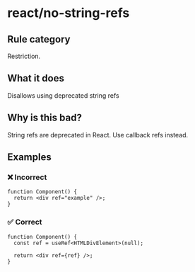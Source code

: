 # react/no-string-refs

<!-- end auto-generated rule header -->

## Rule category

Restriction.

## What it does

Disallows using deprecated string refs

## Why is this bad?

String refs are deprecated in React. Use callback refs instead.

## Examples

### ❌ Incorrect

```tsx
function Component() {
  return <div ref="example" />;
}
```

### ✅ Correct

```tsx
function Component() {
  const ref = useRef<HTMLDivElement>(null);

  return <div ref={ref} />;
}
```
